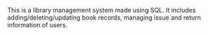 This is a library management system made using SQL.
It includes adding/deleting/updating book records, managing issue and return information of users.
